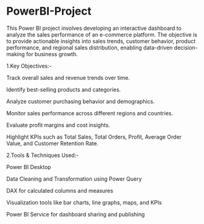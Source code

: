 # PowerBI-Project
This Power BI project involves developing an interactive dashboard to analyze the sales performance of an e-commerce platform. The objective is to provide actionable insights into sales trends, customer behavior, product performance, and regional sales distribution, enabling data-driven decision-making for business growth.

1.Key Objectives:-

Track overall sales and revenue trends over time.

Identify best-selling products and categories.

Analyze customer purchasing behavior and demographics.

Monitor sales performance across different regions and countries.

Evaluate profit margins and cost insights.

Highlight KPIs such as Total Sales, Total Orders, Profit, Average Order Value, and Customer Retention Rate.


2.Tools & Techniques Used:-

Power BI Desktop

Data Cleaning and Transformation using Power Query

DAX for calculated columns and measures

Visualization tools like bar charts, line graphs, maps, and KPIs

Power BI Service for dashboard sharing and publishing
